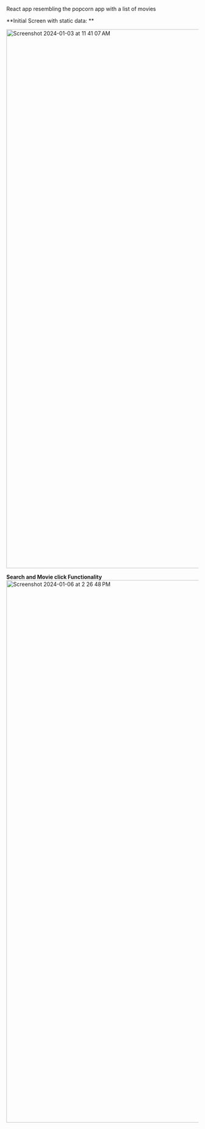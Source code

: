 React app resembling the popcorn app with a list of movies

**Initial Screen with static data: **

<img width="1407" alt="Screenshot 2024-01-03 at 11 41 07 AM" src="https://github.com/Brahmadatta/UsePopCornApp/assets/25858541/be94d1b9-b335-4448-8214-7475b58df286">

**Search and Movie click Functionality**
<img width="1416" alt="Screenshot 2024-01-06 at 2 26 48 PM" src="https://github.com/Brahmadatta/UsePopCornApp/assets/25858541/384e3baf-d081-4efa-8ee5-f002e6578199">

